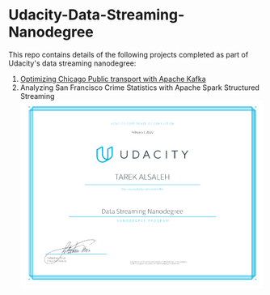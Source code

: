 # Udacity-Data-Streaming-Nanodegree
This repo contains details of the following projects completed as part of Udacity's data streaming nanodegree:
1. [Optimizing Chicago Public transport with Apache Kafka](https://github.com/tarekalsaleh/Udacity-Data-Streaming-Nanodegree/tree/master/Chicago_Public_Transport_Optimization)
2. Analyzing San Francisco Crime Statistics with Apache Spark Structured Streaming
![Certificate](Certificate.png)
